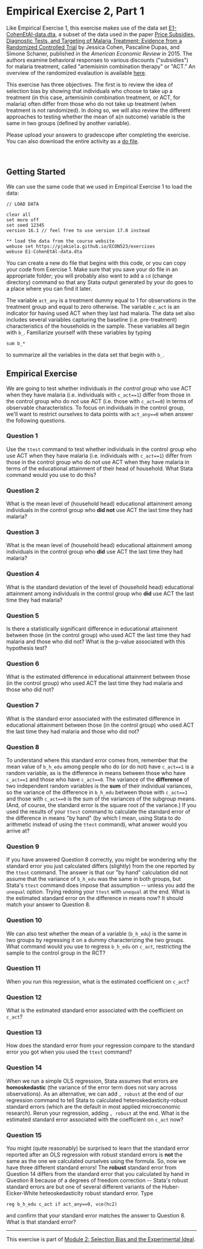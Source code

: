 # Empirical Exercise 2, Part 1

Like Empirical Exercise 1, this exercise makes use of the data set [E1-CohenEtAl-data.dta](https://pjakiela.github.io/ECON523/exercises/E1-CohenEtAl-data.dta), 
a subset of the data used in the 
paper [Price Subsidies, Diagnostic Tests, and Targeting of Malaria Treatment: Evidence from a Randomized Controlled Trial](https://www.aeaweb.org/articles?id=10.1257/aer.20130267) 
by Jessica Cohen, Pascaline Dupas, and Simone Schaner, published in the _American Economic Review_ in 2015.  The authors examine behavioral responses to 
various discounts ("subsidies") for malaria treatment, called "artemisinin combination therapy" or "ACT."  An overview of the randomized evalaution is available [here](https://www.povertyactionlab.org/sites/default/files/publication/2011.12.15-Subsidizing-Malaria.pdf).

This exercise has three objectives.  The first is to review the idea of selection bias by showing that individuals who choose to take up a treatment (in this case, 
artemisinin combination treatment, or ACT, for malaria) often differ from those who do not take up treatment (when treatment is not randomized).  In doing so, we will also 
review the different approaches to testing whether the mean of a(n outcome) variable is the same in two groups (defined by another variable).    

Please upload your answers to gradescope after completing the exercise.  You can also download the entire activity 
as a [do file](https://pjakiela.github.io/ECON523/exercises/E2-questions.do).  

<br>

## Getting Started 

We can use the same code that we used in Empirical Exercise 1 to load the data:
```
// LOAD DATA

clear all 
set more off
set seed 12345
version 16.1 // feel free to use version 17.0 instead

** load the data from the course website
webuse set https://pjakiela.github.io/ECON523/exercises
webuse E1-CohenEtAl-data.dta
```
You can create a new do file that begins with this code, or you can copy your code from Exercise 1.  Make sure that you save your do file in an appropriate folder; you will probably also want to add a `cd` (change directory) command so that any Stata output generated by your do goes to a place where you can find it later.

The variable `act_any` is a treatment dummy equal to 1 for observations in the treatment group and equal to zero otherwise.  The variable `c_act` is an indicator 
for having used ACT when they last had malaria.  The data set also includes several variables capturing the baseline (i.e. pre-treatment) characteristics of the households in the sample.  These variables all begin with `b_`.  Familiarize yourself with these variables by typing
```
sum b_*
```
to summarize all the variables in the data set that begin with `b_`.  


## Empirical Exercise  

We are going to test whether individuals *in the control group* who use ACT when they have malaria (i.e. individuals with `c_act==1`) differ from those 
in the control group who do not use ACT (i.e. those with `c_act==0`) in terms of observable characteristics.  To focus on individuals in the control group, 
we'll want to restrict ourselves to data points with `act_any==0` when answer the following questions.  

### Question 1  

Use the `ttest` command to test whether individuals in the control group who use ACT when they have malaria (i.e. individuals with `c_act==1`) differ from those 
in the control group who do not use ACT when they have malaria in terms of the educational attainment of their head of household.  What Stata command would you use to do this?  

### Question 2  

What is the mean level of (household head) educational attainment among individuals in the control group who **did not** use ACT the last time they had malaria?

### Question 3  

What is the mean level of (household head) educational attainment among individuals in the control group who **did** use ACT the last time they had malaria?

### Question 4  

What is the standard deviation of the level of (household head) educational attainment among individuals in the control group who **did** use ACT the last time they 
had malaria?  

### Question 5  

Is there a statistically significant difference in educational attainment between those (in the control group) who used ACT the last time they had malaria and those who did not?  What is the p-value associated with this hypothesis test?

### Question 6  

What is the estimated difference in educational attainment between those (in the control group) who used ACT the last time they had malaria and those who did not?  

### Question 7  

What is the standard error associated with the estimated difference in educational attainment between those (in the control group) who used ACT the last time they had malaria and those who did not?  

### Question 8  

To understand where this standard error comes from, remember that the mean value of `b_h_edu` among people who do (or do not) have `c_act==1` is a random variable, as is the difference in means between those who have `c_act==1` and those who have `c_act==0`.  The variance of the **difference** of two independent random variables is the **sum** of their individual variances, so the variance of the difference in `b_h_edu` between those with `c_act==1` and those with `c_act==0` is the sum of the variances of the subgroup means.  (And, of course, the standard error is the square root of the variance.)  If you used the results of your `ttest` command to calculate the standard error of the difference in means "by hand" (by which I mean, using Stata to do arithmetic instead of using the `ttest` command), what answer would you arrive at?  

### Question 9 

If you have answered Question 8 correctly, you might be wondering why the standard error you just calculated differs (slightly) from the one reported by the `ttest` command.  The answer is that our "by hand" calculation did not assume that the variance of `b_h_edu` was the same in both groups, but Stata's `ttest` command does impose that assumption -- unless you add the `unequal` option.  Trying redoing your `ttest` with `unequal` at the end.  What is the estimated standard error on the difference in means now?  It should match your answer to Question 8.

### Question 10  

We can also test whether the mean of a variable (`b_h_edu`) is the same in two groups by regressing it on a dummy characterizing the two groups.  What command would you use to regress `b_h_edu` on `c_act`, restricting the sample to the control group in the RCT?

### Question 11  

When you run this regression, what is the estimated coefficient on `c_act`?  

### Question 12 

What is the estimated standard error associated with the coefficient on `c_act`?  

### Question 13 

How does the standard error from your regression compare to the standard error you got when you used the `ttest` command?

### Question 14

When we run a simple OLS regression, Stata assumes that errors are **homoskedastic** (the variance of the error term does not vary across observations).  As an alternative, we can add `, robust` at the end of our regression command to tell Stata to calculated heteroskedasticity-robust standard errors (which are the default in most applied microeconomic research).  Rerun your regression, adding `, robust` at the end.  What is the estimated standard error associated with the coefficient on `c_act` now? 

### Question 15 

You might (quite reasonably) be surprised to learn that the standard error reported after an OLS regression with robust standard errors is **not** the same as the one we calculated ourselves using the formula.  So, now we have three different standard errors!  The **robust** standard error from Question 14 differs from the standard error that you calculated by hand in Question 8 because of a degrees of freedom correction -- Stata's robust standard errors are but one of several different variants of the Huber-Eicker-White heteoskedasticity robust standard error.  Type 
```
reg b_h_edu c_act if act_any==0, vce(hc2)
```
and confirm that your standard error matches the answer to Question 8.  What is that standard error? 


   ---
  
This exercise is part of [Module 2:  Selection Bias and the Experimental Ideal](https://pjakiela.github.io/ECON523/M2-selection-bias.html).
